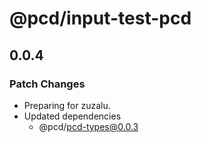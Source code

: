 # @pcd/input-test-pcd

## 0.0.4

### Patch Changes

- Preparing for zuzalu.
- Updated dependencies
  - @pcd/pcd-types@0.0.3
